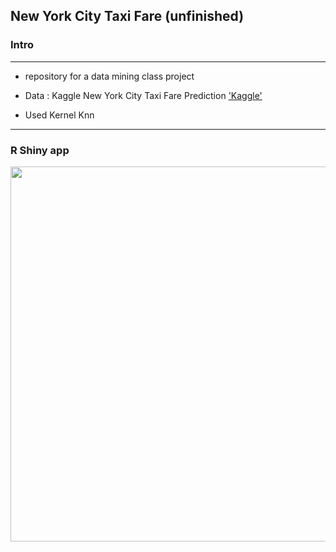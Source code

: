 ## New York City Taxi Fare (unfinished)  




### Intro 
--------------------------
- repository for a data mining class project


- Data : Kaggle New York City Taxi Fare Prediction ['Kaggle'](https://www.kaggle.com/c/new-york-city-taxi-fare-prediction)


- Used Kernel Knn

--------------------------


### R Shiny app

<img width = "600" heigth = "600" src = https://user-images.githubusercontent.com/37679460/49331379-1f832280-f5df-11e8-99a4-2fcb8889db57.gif>
